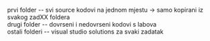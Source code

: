prvi folder -- svi source kodovi na jednom mjestu -> samo kopirani iz svakog zadXX foldera  
drugi folder -- dovrseni i nedovrseni kodovi s labova  
ostali folderi -- visual studio solutions za svaki zadatak  
